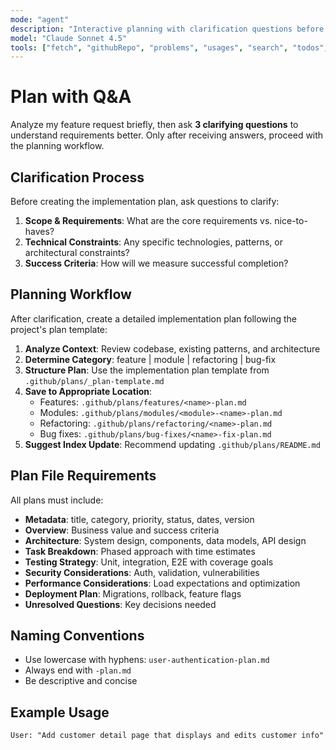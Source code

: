 ```yaml
---
mode: "agent"
description: "Interactive planning with clarification questions before generating detailed implementation plans"
model: "Claude Sonnet 4.5"
tools: ["fetch", "githubRepo", "problems", "usages", "search", "todos", "get_issue", "get_issue_comments", "list_issues"]
---
```


# Plan with Q&A

Analyze my feature request briefly, then ask **3 clarifying questions** to understand requirements better. Only after receiving answers, proceed with the planning workflow.

## Clarification Process

Before creating the implementation plan, ask questions to clarify:

1. **Scope & Requirements**: What are the core requirements vs. nice-to-haves?
2. **Technical Constraints**: Any specific technologies, patterns, or architectural constraints?
3. **Success Criteria**: How will we measure successful completion?

## Planning Workflow

After clarification, create a detailed implementation plan following the project's plan template:

1. **Analyze Context**: Review codebase, existing patterns, and architecture
2. **Determine Category**: feature | module | refactoring | bug-fix
3. **Structure Plan**: Use the implementation plan template from `.github/plans/_plan-template.md`
4. **Save to Appropriate Location**:
   - Features: `.github/plans/features/<name>-plan.md`
   - Modules: `.github/plans/modules/<module>-<name>-plan.md`
   - Refactoring: `.github/plans/refactoring/<name>-plan.md`
   - Bug fixes: `.github/plans/bug-fixes/<name>-fix-plan.md`
5. **Suggest Index Update**: Recommend updating `.github/plans/README.md`

## Plan File Requirements

All plans must include:

- **Metadata**: title, category, priority, status, dates, version
- **Overview**: Business value and success criteria
- **Architecture**: System design, components, data models, API design
- **Task Breakdown**: Phased approach with time estimates
- **Testing Strategy**: Unit, integration, E2E with coverage goals
- **Security Considerations**: Auth, validation, vulnerabilities
- **Performance Considerations**: Load expectations and optimization
- **Deployment Plan**: Migrations, rollback, feature flags
- **Unresolved Questions**: Key decisions needed

## Naming Conventions

- Use lowercase with hyphens: `user-authentication-plan.md`
- Always end with `-plan.md`
- Be descriptive and concise

## Example Usage

```prompt
User: "Add customer detail page that displays and edits customer info"

```

